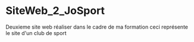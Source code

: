 # SiteWeb_2_JoSport
Deuxieme site web réaliser dans le cadre de ma formation ceci représente le site d'un club de sport
